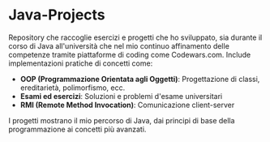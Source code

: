 # Java-Projects

Repository che raccoglie esercizi e progetti che ho sviluppato, sia durante il corso di Java all'università che nel mio continuo affinamento delle competenze tramite piattaforme di coding come Codewars.com. Include implementazioni pratiche di concetti come:

- **OOP (Programmazione Orientata agli Oggetti)**: Progettazione di classi, ereditarietà, polimorfismo, ecc.
- **Esami ed esercizi**: Soluzioni e problemi d'esame universitari
- **RMI (Remote Method Invocation)**: Comunicazione client-server

I progetti mostrano il mio percorso di Java, dai principi di base della programmazione ai concetti più avanzati. 



